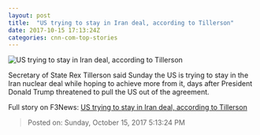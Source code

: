 ```yaml
---
layout: post
title:  "US trying to stay in Iran deal, according to Tillerson"
date: 2017-10-15 17:13:24Z
categories: cnn-com-top-stories
---
```


![US trying to stay in Iran deal, according to Tillerson](http://cdn.cnn.com/cnnnext/dam/assets/171010075801-01-trump-tillerson-super-tease.jpg)

Secretary of State Rex Tillerson said Sunday the US is trying to stay in the Iran nuclear deal while hoping to achieve more from it, days after President Donald Trump threatened to pull the US out of the agreement.


Full story on F3News: [US trying to stay in Iran deal, according to Tillerson](http://www.f3nws.com/n/zTthBJ)

> Posted on: Sunday, October 15, 2017 5:13:24 PM
